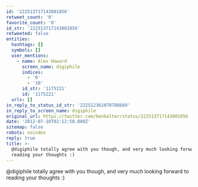 ```yaml
---
id: '222513717143801856'
retweet_count: '0'
favorite_count: '0'
id_str: '222513717143801856'
retweeted: false
entities:
  hashtags: []
  symbols: []
  user_mentions:
    - name: Alex Howard
      screen_name: digiphile
      indices:
        - '0'
        - '10'
      id_str: '1175221'
      id: '1175221'
  urls: []
in_reply_to_status_id_str: '222512361070788609'
in_reply_to_screen_name: digiphile
original_url: https://twitter.com/benbalter/status/222513717143801856
date: '2012-07-10T02:12:58.000Z'
sitemap: false
robots: noindex
reply: true
title: >-
  @digiphile totally agree with you though, and very much looking forward to
  reading your thoughts :)
---
```


@digiphile totally agree with you though, and very much looking forward to reading your thoughts :)